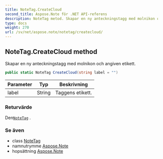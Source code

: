 ```yaml
---
title: NoteTag.CreateCloud
second_title: Aspose.Note för .NET API-referens
description: NoteTag metod. Skapar en ny anteckningstagg med molnikon och angiven etikett.
type: docs
weight: 270
url: /sv/net/aspose.note/notetag/createcloud/
---
```

## NoteTag.CreateCloud method

Skapar en ny anteckningstagg med molnikon och angiven etikett.

```csharp
public static NoteTag CreateCloud(string label = "")
```

| Parameter | Typ | Beskrivning |
| --- | --- | --- |
| label | String | Taggens etikett. |

### Returvärde

Den[`NoteTag`](../) .

### Se även

* class [NoteTag](../)
* namnutrymme [Aspose.Note](../../notetag/)
* hopsättning [Aspose.Note](../../../)


